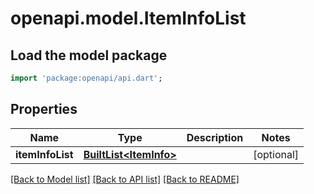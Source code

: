 # openapi.model.ItemInfoList

## Load the model package
```dart
import 'package:openapi/api.dart';
```

## Properties
Name | Type | Description | Notes
------------ | ------------- | ------------- | -------------
**itemInfoList** | [**BuiltList&lt;ItemInfo&gt;**](ItemInfo.md) |  | [optional] 

[[Back to Model list]](../README.md#documentation-for-models) [[Back to API list]](../README.md#documentation-for-api-endpoints) [[Back to README]](../README.md)


